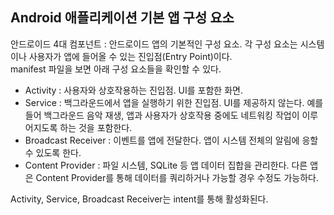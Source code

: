 ## Android 애플리케이션 기본 앱 구성 요소
안드로이드 4대 컴포넌트 : 안드로이드 앱의 기본적인 구성 요소. 각 구성 요소는 시스템이나 사용자가 앱에 들어올 수 있는 진입점(Entry Point)이다.  
manifest 파일을 보면 아래 구성 요소들을 확인할 수 있다.  
  
- Activity : 사용자와 상호작용하는 진입점. UI를 포함한 화면. <activity>  
- Service : 백그라운드에서 앱을 실행하기 위한 진입점. UI를 제공하지 않는다. 예를 들어 백그라운드 음악 재생, 앱과 사용자가 상호작용 중에도 네트워킹 작업이 이루어지도록 하는 것을 포함한다. <service>  
- Broadcast Receiver : 이벤트를 앱에 전달한다. 앱이 시스템 전체의 알림에 응할 수 있도록 한다. <receiver>  
- Content Provider : 파일 시스템, SQLite 등 앱 데이터 집합을 관리한다. 다른 앱은 Content Provider를 통해 데이터를 쿼리하거나 가능할 경우 수정도 가능하다. <provider>  


Activity, Service, Broadcast Receiver는 intent를 통해 활성화된다.
